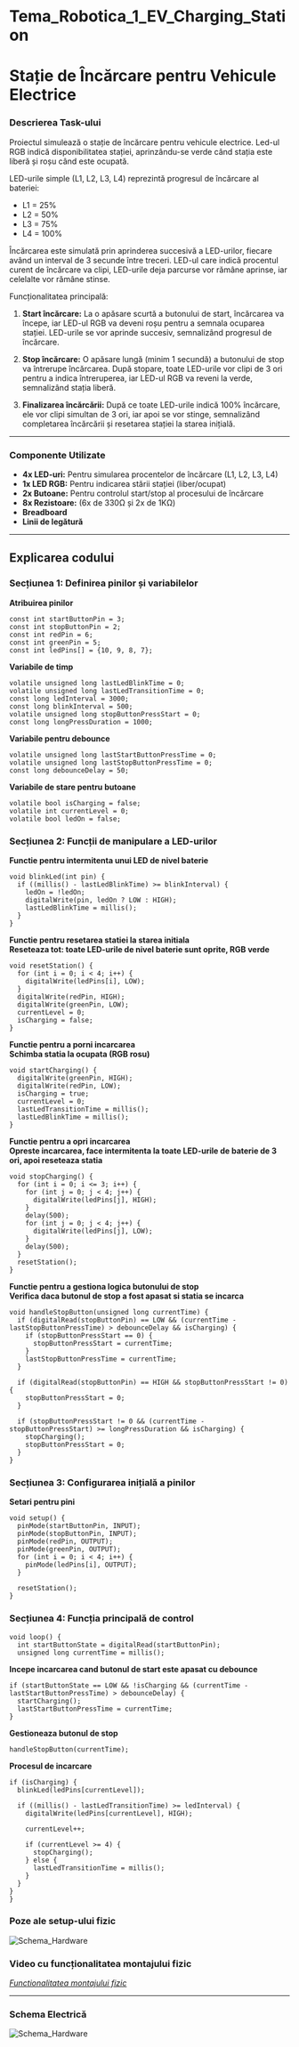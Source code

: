 # Tema_Robotica_1_EV_Charging_Station
# Stație de Încărcare pentru Vehicule Electrice

### Descrierea Task-ului

Proiectul simulează o stație de încărcare pentru vehicule electrice. Led-ul RGB indică disponibilitatea stației, aprinzându-se verde când stația este liberă și roșu când este ocupată.

LED-urile simple (L1, L2, L3, L4) reprezintă progresul de încărcare al bateriei:

- L1 = 25%
- L2 = 50%
- L3 = 75%
- L4 = 100%

Încărcarea este simulată prin aprinderea succesivă a LED-urilor, fiecare având un interval de 3 secunde între treceri. LED-ul care indică procentul curent de încărcare va clipi, LED-urile deja parcurse vor rămâne aprinse, iar celelalte vor rămâne stinse.

Funcționalitatea principală:

1. **Start încărcare:** La o apăsare scurtă a butonului de start, încărcarea va începe, iar LED-ul RGB va deveni roșu pentru a semnala ocuparea stației. LED-urile se vor aprinde succesiv, semnalizând progresul de încărcare.
   
2. **Stop încărcare:** O apăsare lungă (minim 1 secundă) a butonului de stop va întrerupe încărcarea. După stopare, toate LED-urile vor clipi de 3 ori pentru a indica întreruperea, iar LED-ul RGB va reveni la verde, semnalizând stația liberă.

3. **Finalizarea încărcării:** După ce toate LED-urile indică 100% încărcare, ele vor clipi simultan de 3 ori, iar apoi se vor stinge, semnalizând completarea încărcării și resetarea stației la starea inițială.

---

### Componente Utilizate

- **4x LED-uri:** Pentru simularea procentelor de încărcare (L1, L2, L3, L4)
- **1x LED RGB:** Pentru indicarea stării stației (liber/ocupat)
- **2x Butoane:** Pentru controlul start/stop al procesului de încărcare
- **8x Rezistoare:** (6x de 330Ω și 2x de 1KΩ)
- **Breadboard**
- **Linii de legătură**

---
## Explicarea codului
### Secțiunea 1: Definirea pinilor și variabilelor
**Atribuirea pinilor**
```
const int startButtonPin = 3;  
const int stopButtonPin = 2;   
const int redPin = 6;          
const int greenPin = 5;        
const int ledPins[] = {10, 9, 8, 7};
```  
**Variabile de timp**
```
volatile unsigned long lastLedBlinkTime = 0;   
volatile unsigned long lastLedTransitionTime = 0; 
const long ledInterval = 3000; 
const long blinkInterval = 500; 
volatile unsigned long stopButtonPressStart = 0; 
const long longPressDuration = 1000; 
```
**Variabile pentru debounce**
```
volatile unsigned long lastStartButtonPressTime = 0; 
volatile unsigned long lastStopButtonPressTime = 0;  
const long debounceDelay = 50; 
```
**Variabile de stare pentru butoane**
```
volatile bool isCharging = false;
volatile int currentLevel = 0;
volatile bool ledOn = false; 
```
### Secțiunea 2: Funcții de manipulare a LED-urilor
**Functie pentru intermitenta unui LED de nivel baterie**
```
void blinkLed(int pin) {
  if ((millis() - lastLedBlinkTime) >= blinkInterval) {
    ledOn = !ledOn;  
    digitalWrite(pin, ledOn ? LOW : HIGH); 
    lastLedBlinkTime = millis();
  }
}
```
**Functie pentru resetarea statiei la starea initiala**\
**Reseteaza tot: toate LED-urile de nivel baterie sunt oprite, RGB verde**
```
void resetStation() {
  for (int i = 0; i < 4; i++) {
    digitalWrite(ledPins[i], LOW);  
  }
  digitalWrite(redPin, HIGH);   
  digitalWrite(greenPin, LOW);  
  currentLevel = 0;
  isCharging = false;
}
```
**Functie pentru a porni incarcarea**\
**Schimba statia la ocupata (RGB rosu)**
```
void startCharging() {
  digitalWrite(greenPin, HIGH);  
  digitalWrite(redPin, LOW);     
  isCharging = true;
  currentLevel = 0;
  lastLedTransitionTime = millis(); 
  lastLedBlinkTime = millis();      
}
```
**Functie pentru a opri incarcarea**\
**Opreste incarcarea, face intermitenta la toate LED-urile de baterie de 3 ori, apoi reseteaza statia**
```
void stopCharging() {
  for (int i = 0; i <= 3; i++) {
    for (int j = 0; j < 4; j++) {
      digitalWrite(ledPins[j], HIGH);  
    }
    delay(500);  
    for (int j = 0; j < 4; j++) {
      digitalWrite(ledPins[j], LOW);  
    }
    delay(500);
  }
  resetStation();  
}
```
**Functie pentru a gestiona logica butonului de stop**\
**Verifica daca butonul de stop a fost apasat si statia se incarca**
```
void handleStopButton(unsigned long currentTime) {
  if (digitalRead(stopButtonPin) == LOW && (currentTime - lastStopButtonPressTime) > debounceDelay && isCharging) {
    if (stopButtonPressStart == 0) {
      stopButtonPressStart = currentTime;  
    }
    lastStopButtonPressTime = currentTime;  
  }

  if (digitalRead(stopButtonPin) == HIGH && stopButtonPressStart != 0) {
    stopButtonPressStart = 0;  
  }

  if (stopButtonPressStart != 0 && (currentTime - stopButtonPressStart) >= longPressDuration && isCharging) {
    stopCharging();  
    stopButtonPressStart = 0;  
  }
}
```
### Secțiunea 3: Configurarea inițială a pinilor
**Setari pentru pini**
```
void setup() {
  pinMode(startButtonPin, INPUT);  
  pinMode(stopButtonPin, INPUT);   
  pinMode(redPin, OUTPUT);
  pinMode(greenPin, OUTPUT);
  for (int i = 0; i < 4; i++) {
    pinMode(ledPins[i], OUTPUT);
  }
  
  resetStation(); 
}
```
### Secțiunea 4: Funcția principală de control
```
void loop() {
  int startButtonState = digitalRead(startButtonPin);
  unsigned long currentTime = millis();
  ```
  **Incepe incarcarea cand butonul de start este apasat cu debounce**
  ```
  if (startButtonState == LOW && !isCharging && (currentTime - lastStartButtonPressTime) > debounceDelay) {  
    startCharging();
    lastStartButtonPressTime = currentTime;  
  }
  ```
 **Gestioneaza butonul de stop**
  ```
  handleStopButton(currentTime);
  ```
  **Procesul de incarcare**
  ```
  if (isCharging) {
    blinkLed(ledPins[currentLevel]);

    if ((millis() - lastLedTransitionTime) >= ledInterval) {
      digitalWrite(ledPins[currentLevel], HIGH); 
      
      currentLevel++;
      
      if (currentLevel >= 4) {
        stopCharging();
      } else {
        lastLedTransitionTime = millis();  
      }
    }
  }
}
```

### Poze ale setup-ului fizic

![Schema_Hardware](/Set-up_Fizic.jpeg)

### Video cu funcționalitatea montajului fizic

*[Functionalitatea montajului fizic](https://youtube.com/shorts/DOYGgbuC3KE)*

---

### Schema Electrică

![Schema_Hardware](/Schema_Hardware.png)

